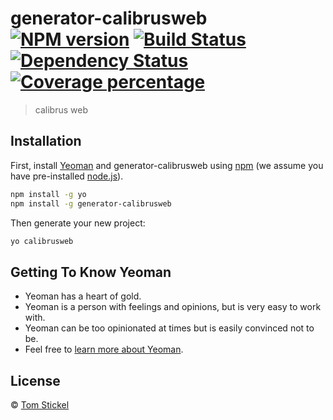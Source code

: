 # generator-calibrusweb [![NPM version][npm-image]][npm-url] [![Build Status][travis-image]][travis-url] [![Dependency Status][daviddm-image]][daviddm-url] [![Coverage percentage][coveralls-image]][coveralls-url]
> calibrus web

## Installation

First, install [Yeoman](http://yeoman.io) and generator-calibrusweb using [npm](https://www.npmjs.com/) (we assume you have pre-installed [node.js](https://nodejs.org/)).

```bash
npm install -g yo
npm install -g generator-calibrusweb
```

Then generate your new project:

```bash
yo calibrusweb
```

## Getting To Know Yeoman

 * Yeoman has a heart of gold.
 * Yeoman is a person with feelings and opinions, but is very easy to work with.
 * Yeoman can be too opinionated at times but is easily convinced not to be.
 * Feel free to [learn more about Yeoman](http://yeoman.io/).

## License

 © [Tom Stickel]()


[npm-image]: https://badge.fury.io/js/generator-calibrusweb.svg
[npm-url]: https://npmjs.org/package/generator-calibrusweb
[travis-image]: https://travis-ci.org//generator-calibrusweb.svg?branch=master
[travis-url]: https://travis-ci.org//generator-calibrusweb
[daviddm-image]: https://david-dm.org//generator-calibrusweb.svg?theme=shields.io
[daviddm-url]: https://david-dm.org//generator-calibrusweb
[coveralls-image]: https://coveralls.io/repos//generator-calibrusweb/badge.svg
[coveralls-url]: https://coveralls.io/r//generator-calibrusweb
